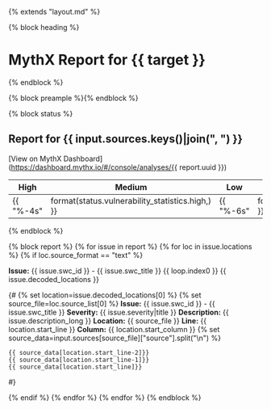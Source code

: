 {% extends "layout.md" %}

{% block heading %}
# MythX Report for {{ target }}
{% endblock %}

{% block preample %}{% endblock %}

{% block status %}
##  Report for {{ input.sources.keys()|join(", ") }}
[View on MythX Dashboard](https://dashboard.mythx.io/#/console/analyses/{{ report.uuid }})

| High | Medium | Low | Unknown |
|------|--------|-----|---------|
| {{ "%-4s" | format(status.vulnerability_statistics.high,) }} | {{ "%-6s" | format(status.vulnerability_statistics.medium,) }} | {{ "%-3s" | format(status.vulnerability_statistics.low,) }} | {{ "%-7s" | format(status.vulnerability_statistics.none,) }} |

{% endblock %}

{% block report %}
{% for issue in report %}
{% for loc in issue.locations %}
{% if loc.source_format == "text" %}

**Issue:** {{ issue.swc_id }} - {{ issue.swc_title }}
{{ loop.index0 }}
{{ issue.decoded_locations }}

{#
{% set location=issue.decoded_locations[0] %}
{% set source_file=loc.source_list[0] %}
**Issue:** {{ issue.swc_id }} - {{ issue.swc_title }}
**Severity:** {{ issue.severity|title }}
**Description:** {{ issue.description_long }}
**Location:** {{ source_file }}
**Line:** {{ location.start_line }}
**Column:** {{ location.start_column }}
{% set source_data=input.sources[source_file]["source"].split("\n") %}
```
{{ source_data[location.start_line-2]}}
{{ source_data[location.start_line-1]}}
{{ source_data[location.start_line]}}
```

#}

{% endif %}
{% endfor %}
{% endfor %}
{% endblock %}
